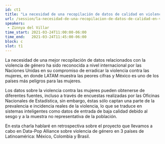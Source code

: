 ```yaml
---
id: ct1
title: "La necesidad de una recopilación de datos de calidad en violencia de género"
url: /session/la-necesidad-de-una-recopilacion-de-datos-de-calidad-en-violencia-de-genero/
speakers:
 - Zinnya del Villar
time_start: 2021-03-24T11:00:00-06:00
time_end:   2021-03-24T11:45:00-06:00
block: c
slot: t1
---
```


La necesidad de una mejor recopilación de datos relacionados con la violencia de género ha sido reconocida a nivel internacional por las Naciones Unidas en su compromiso de erradicar la violencia contra las mujeres, en donde LATAM muestra las peores cifras y México es uno de los países más peligros para las mujeres.

Los datos sobre la violencia contra las mujeres pueden obtenerse de diferentes fuentes, incluso a través de encuestas realizadas por las Oficinas Nacionales de Estadística, sin embargo, éstas sólo captan una parte de la prevalencia e incidencia reales de la violencia, lo que se traduce en sistemas inteligentes como datos de entrada de baja calidad debido al sesgo y a la muestra no representativa de la población.

En esta charla hablaré en retrospectiva sobre el proyecto que llevamos a cabo en Data-Pop Alliance sobre violencia de género en 3 países de Latinoamérica: México, Colombia y Brasil.